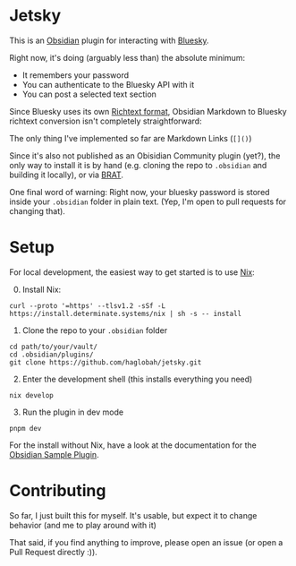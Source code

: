 # Jetsky

This is an [Obsidian](https://obsidian.md) plugin for interacting with [Bluesky](https://bsky.social/about).

Right now, it's doing (arguably less than) the absolute minimum:

- It remembers your password
- You can authenticate to the Bluesky API with it
- You can post a selected text section

Since Bluesky uses its own [Richtext format](https://www.pfrazee.com/blog/why-facets), Obsidian Markdown to Bluesky richtext conversion isn't completely straightforward:

The only thing I've implemented so far are Markdown Links (`[]()`)

Since it's also not published as an Obisidian Community plugin (yet?), the only way to install it is by hand (e.g. cloning the repo to `.obsidian` and building it locally), or via [BRAT](https://forum.obsidian.md/t/how-to-install-plugins-from-github/50505).

One final word of warning:
Right now, your bluesky password is stored inside your `.obsidian` folder in plain text.
(Yep, I'm open to pull requests for changing that).

# Setup

For local development, the easiest way to get started is to use [Nix](https://nixos.org):

0. Install Nix: 
```shell
curl --proto '=https' --tlsv1.2 -sSf -L https://install.determinate.systems/nix | sh -s -- install
```

1. Clone the repo to your `.obsidian` folder
```shell
cd path/to/your/vault/
cd .obsidian/plugins/
git clone https://github.com/haglobah/jetsky.git
```
2. Enter the development shell (this installs everything you need)
```shell
nix develop
```
3. Run the plugin in dev mode
```shell
pnpm dev
```

For the install without Nix, have a look at the documentation for the [Obsidian Sample Plugin](https://github.com/obsidianmd/obsidian-sample-plugin).

# Contributing

So far, I just built this for myself. It's usable, but expect it to change behavior (and me to play around with it)

That said, if you find anything to improve, please open an issue (or open a Pull Request directly :)).
